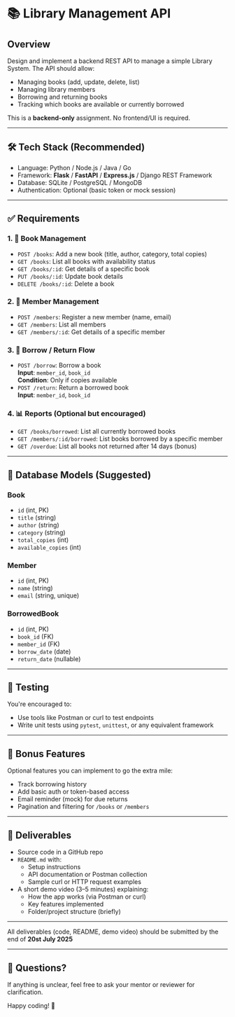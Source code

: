 # 📚 Library Management API

## Overview

Design and implement a backend REST API to manage a simple Library System. The API should allow:
- Managing books (add, update, delete, list)
- Managing library members
- Borrowing and returning books
- Tracking which books are available or currently borrowed

This is a **backend-only** assignment. No frontend/UI is required.

---

## 🛠️ Tech Stack (Recommended)

- Language: Python / Node.js / Java / Go
- Framework: **Flask** / **FastAPI** / **Express.js** / Django REST Framework
- Database: SQLite / PostgreSQL / MongoDB
- Authentication: Optional (basic token or mock session)

---

## ✅ Requirements

### 1. 📘 Book Management
- `POST /books`: Add a new book (title, author, category, total copies)
- `GET /books`: List all books with availability status
- `GET /books/:id`: Get details of a specific book
- `PUT /books/:id`: Update book details
- `DELETE /books/:id`: Delete a book

### 2. 👥 Member Management
- `POST /members`: Register a new member (name, email)
- `GET /members`: List all members
- `GET /members/:id`: Get details of a specific member

### 3. 🔄 Borrow / Return Flow
- `POST /borrow`: Borrow a book  
  **Input**: `member_id`, `book_id`  
  **Condition**: Only if copies available  
- `POST /return`: Return a borrowed book  
  **Input**: `member_id`, `book_id`

### 4. 📊 Reports (Optional but encouraged)
- `GET /books/borrowed`: List all currently borrowed books
- `GET /members/:id/borrowed`: List books borrowed by a specific member
- `GET /overdue`: List all books not returned after 14 days (bonus)

---

## 🧱 Database Models (Suggested)

### Book
- `id` (int, PK)
- `title` (string)
- `author` (string)
- `category` (string)
- `total_copies` (int)
- `available_copies` (int)

### Member
- `id` (int, PK)
- `name` (string)
- `email` (string, unique)

### BorrowedBook
- `id` (int, PK)
- `book_id` (FK)
- `member_id` (FK)
- `borrow_date` (date)
- `return_date` (nullable)

---

## 🧪 Testing

You're encouraged to:
- Use tools like Postman or curl to test endpoints
- Write unit tests using `pytest`, `unittest`, or any equivalent framework

---

## 🚀 Bonus Features

Optional features you can implement to go the extra mile:
- Track borrowing history
- Add basic auth or token-based access
- Email reminder (mock) for due returns
- Pagination and filtering for `/books` or `/members`

---

## 📁 Deliverables

- Source code in a GitHub repo
- `README.md` with:
  - Setup instructions
  - API documentation or Postman collection
  - Sample curl or HTTP request examples
- A short demo video (3–5 minutes) explaining:
  - How the app works (via Postman or curl)
  - Key features implemented
  -  Folder/project structure (briefly)
---

All deliverables (code, README, demo video) should be submitted by the end of **20st July 2025** 

---

## 💬 Questions?

If anything is unclear, feel free to ask your mentor or reviewer for clarification.

Happy coding! 🚀
